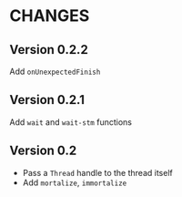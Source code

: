 CHANGES
=======

Version 0.2.2
-------------

Add `onUnexpectedFinish`

Version 0.2.1
-------------

Add `wait` and `wait-stm` functions

Version 0.2
-----------

* Pass a `Thread` handle to the thread itself
* Add `mortalize`, `immortalize`
